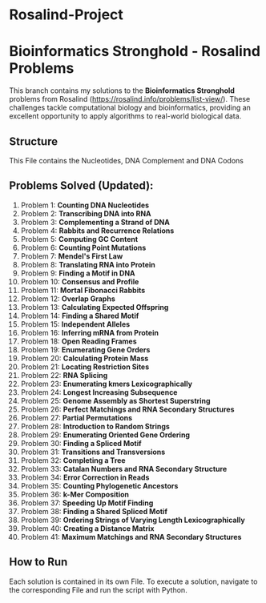 # Rosalind-Project
# Bioinformatics Stronghold - Rosalind Problems


This branch contains my solutions to the **Bioinformatics Stronghold** problems from Rosalind (https://rosalind.info/problems/list-view/). These challenges tackle computational biology and bioinformatics, providing an excellent opportunity to apply algorithms to real-world biological data.

## Structure
This File contains the Nucleotides, DNA Complement and DNA Codons

## Problems Solved (Updated):
1. Problem 1: **Counting DNA Nucleotides**
2. Problem 2: **Transcribing DNA into RNA**
3. Problem 3: **Complementing a Strand of DNA**
4. Problem 4: **Rabbits and Recurrence Relations**
5. Problem 5: **Computing GC Content**
6. Problem 6: **Counting Point Mutations**
7. Problem 7: **Mendel's First Law**
8. Problem 8: **Translating RNA into Protein**
9. Problem 9: **Finding a Motif in DNA**
10. Problem 10: **Consensus and Profile**
11. Problem 11: **Mortal Fibonacci Rabbits**
12. Problem 12: **Overlap Graphs**
13. Problem 13: **Calculating Expected Offspring**
14. Problem 14: **Finding a Shared Motif**
15. Problem 15: **Independent Alleles**
16. Problem 16: **Inferring mRNA from Protein**
18. Problem 18: **Open Reading Frames**
19. Problem 19: **Enumerating Gene Orders**
20. Problem 20: **Calculating Protein Mass**
21. Problem 21: **Locating Restriction Sites**
22. Problem 22: **RNA Splicing**
23. Problem 23: **Enumerating kmers Lexicographically**
24. Problem 24: **Longest Increasing Subsequence**
25. Problem 25: **Genome Assembly as Shortest Superstring**
26. Problem 26: **Perfect Matchings and RNA Secondary Structures**
27. Problem 27: **Partial Permutations**
28. Problem 28: **Introduction to Random Strings**
29. Problem 29: **Enumerating Oriented Gene Ordering**
30. Problem 30: **Finding a Spliced Motif**
31. Problem 31: **Transitions and Transversions**
32. Problem 32: **Completing a Tree**
33. Problem 33: **Catalan Numbers and RNA Secondary Structure**
34. Problem 34: **Error Correction in Reads**
35. Problem 35: **Counting Phylogenetic Ancestors**
36. Problem 36: **k-Mer Composition**
37. Problem 37: **Speeding Up Motif Finding**
38. Problem 38: **Finding a Shared Spliced Motif**
39. Problem 39: **Ordering Strings of Varying Length Lexicographically**
40. Problem 40: **Creating a Distance Matrix**
41. Problem 41: **Maximum Matchings and RNA Secondary Structures**
## How to Run
Each solution is contained in its own File. To execute a solution, navigate to the corresponding File and run the script with Python. 
